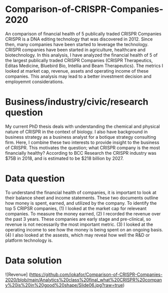 # Comparison-of-CRISPR-Companies-2020
An comparison of financial health of 5 publically traded CRISPR Companies
CRISPR is a DNA editing technology that was discovered in 2012. Since then, many companies have been started to leverage the technology. CRISPR companies have been started in agriculture, healthcare and biotechnology. In this analysis, I have analyzed the financial health of 5 of the largest publically traded CRISPR Companies (CRISPR Therapeutics, Editas Medicine, Bluebird Bio, Intellia and Beam Therapeutics). The metrics I looked at market cap, revenue, assets and operating income of these companies. This analysis may lead to a better investment decision and employemnt considerations.

# Business/industry/civic/research question
My current PhD thesis deals with understanding the chemical and physical nature of CRISPR in the context of biology. I also have background in business strategy as a business analyst for a botique strategy consulting firm. Here, I combine these two interests to provide insight to the business of CRISPR. This motivates the question; what CRISPR company is the most financially healthy? According to BCC Research the CRISPR industry was $75B in 2018, and is estimated to be $218 billion by 2027. 

# Data question
To understand the financial health of companies, it is important to look at their balance sheet and income statements. These two documents outline how money is spent, earned, and utilized by the company. To identify the top 5 CRIPSR companies, (1) I looked at the market cap for releveant companies. To measure the money earned, (2) I recorded the revenue over the past 3 years. These companies are early stage and pre-clinical, so revenue is not necessarily the most important metric. (3) I looked at the operating income to see how the money is being spent on an ongoing basis. (4) I also looked at the assests, which may reveal how well the R&D or platform technology is.  

# Data solution
![Revenue] (https://github.com/iokafor/Comparison-of-CRISPR-Companies-2020/blob/main/Analytics%20class%20final_what%20CRISPR%20company%20is%20in%20good%20shape/Slide06.jpg?raw=true)


